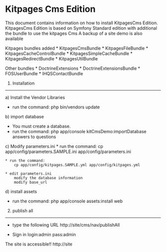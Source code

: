Kitpages Cms Edition
========================

This document contains information on how to install KitpagesCms Edition.
KitpagesCms Edition is based on Symfony Standard edition with additional the bundle to use the kitpages Cms
A backup of a site demo is also available

   Kitpages bundles added
        * KitpagesCmsBundle
        * KitpagesFileBundle
        * KitpagesCacheControlBundle
        * KitpagesSimpleCacheBundle
        * KitpagesRedirectBundle
        * KitpagesUtilBundle

   Other bundles
        * DoctrineExtensions
        * DoctrineExtensionsBundle
        * FOSUserBundle
        * IHQSContactBundle

1) Installation
---------------

a) Install the Vendor Libraries
* run the command:
    php bin/vendors update

b) import database
* You must create a database.
* run the command:
    php app/console kitCmsDemo:importDatabase
    answers to questions

c) Modify parameters.ini
    * run the command:
        cp app/config/parameters.SAMPLE.ini app/config/parameters.ini

    * run the command:
        cp app/config/kitpages.SAMPLE.yml app/config/kitpages.yml

    * edit parameters.ini
        modify the database information
        modify base_url

d) install assets
* run the command:
    php app/console assets:install web




2) publish all
-----------------------
* type the following URL
   http://site/cms/nav/publishAll

* Sign in
   login:admin
   pass:admin


The site is accessible!!  http://site

